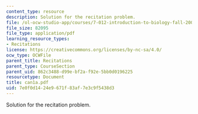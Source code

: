 ```yaml
---
content_type: resource
description: Solution for the recitation problem.
file: /ol-ocw-studio-app/courses/7-012-introduction-to-biology-fall-2004/7e0f0d1424e9671f83af7e3c9f5438d3_can1a.pdf
file_size: 82095
file_type: application/pdf
learning_resource_types:
- Recitations
license: https://creativecommons.org/licenses/by-nc-sa/4.0/
ocw_type: OCWFile
parent_title: Recitations
parent_type: CourseSection
parent_uid: 862c3488-d99e-bf2a-f92e-5bb0d0196225
resourcetype: Document
title: can1a.pdf
uid: 7e0f0d14-24e9-671f-83af-7e3c9f5438d3
---
```

Solution for the recitation problem.